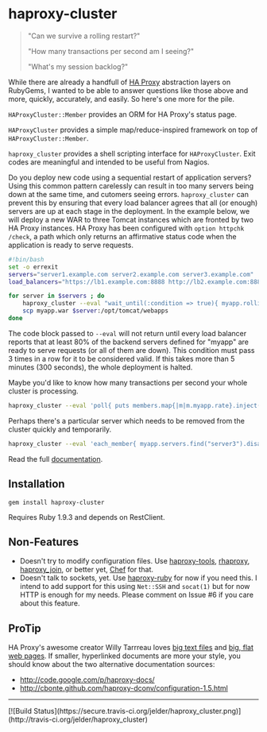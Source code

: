 haproxy-cluster
===============

> "Can we survive a rolling restart?"
>
> "How many transactions per second am I seeing?"
>
> "What's my session backlog?"

While there are already a handfull of [HA Proxy](http://haproxy.1wt.edu) abstraction layers on RubyGems, I wanted to be able to answer questions like those above and more, quickly, accurately, and easily. So here's one more for the pile.

`HAProxyCluster::Member` provides an ORM for HA Proxy's status page.

`HAProxyCluster` provides a simple map/reduce-inspired framework on top of `HAProxyCluster::Member`.

`haproxy_cluster` provides a shell scripting interface for `HAProxyCluster`. Exit codes are meaningful and intended to be useful from Nagios.

Do you deploy new code using a sequential restart of application servers? Using this common pattern carelessly can result in too many servers being down at the same time, and cutomers seeing errors. `haproxy_cluster` can prevent this by ensuring that every load balancer agrees that all (or enough) servers are up at each stage in the deployment. In the example below, we will deploy a new WAR to three Tomcat instances which are fronted by two HA Proxy instances. HA Proxy has been configured with `option httpchk /check`, a path which only returns an affirmative status code when the application is ready to serve requests.

```bash
#!bin/bash
set -o errexit
servers="server1.example.com server2.example.com server3.example.com"
load_balancers="https://lb1.example.com:8888 http://lb2.example.com:8888"

for server in $servers ; do
    haproxy_cluster --eval "wait_until(:condition => true){ myapp.rolling_restartable? }" $load_balancers
    scp myapp.war $server:/opt/tomcat/webapps
done
```

The code block passed to `--eval` will not return until every load balancer reports that at least 80% of the backend servers defined for "myapp" are ready to serve requests (or all of them are down). This condition must pass 3 times in a row for it to be considered valid. If this takes more than 5 minutes (300 seconds), the whole deployment is halted.

Maybe you'd like to know how many transactions per second your whole cluster is processing.

```bash
haproxy_cluster --eval 'poll{ puts members.map{|m|m.myapp.rate}.inject(:+) }' $load_balancers
```

Perhaps there's a particular server which needs to be removed from the cluster quickly and temporarily.

```bash
haproxy_cluster --eval 'each_member{ myapp.servers.find("server3").disable! }' $load_balancers
```

Read the full [documentation](http://rubydoc.info/gems/haproxy-cluster/0.0.8/frames).

Installation
------------

`gem install haproxy-cluster`

Requires Ruby 1.9.3 and depends on RestClient.

Non-Features
------------

* Doesn't try to modify configuration files. Use [haproxy-tools](https://github.com/subakva/haproxy-tools), [rhaproxy](https://github.com/jjuliano/rhaproxy), [haproxy_join](https://github.com/joewilliams/haproxy_join), or better yet, [Chef](http://www.opscode.com/chef) for that.
* Doesn't talk to sockets, yet. Use [haproxy-ruby](https://github.com/inkel/haproxy-ruby) for now if you need this. I intend to add support for this using `Net::SSH` and `socat(1)` but for now HTTP is enough for my needs. Please comment on Issue \#6 if you care about this feature.

ProTip
------

HA Proxy's awesome creator Willy Tarrreau loves [big text files](http://haproxy.1wt.eu/download/1.5/doc/configuration.txt) and [big, flat web pages](http://haproxy.1wt.eu/). If smaller, hyperlinked documents are more your style, you should know about the two alternative documentation sources:

* http://code.google.com/p/haproxy-docs/
* http://cbonte.github.com/haproxy-dconv/configuration-1.5.html


<hr/>
[![Build Status](https://secure.travis-ci.org/jelder/haproxy_cluster.png)](http://travis-ci.org/jelder/haproxy_cluster)

